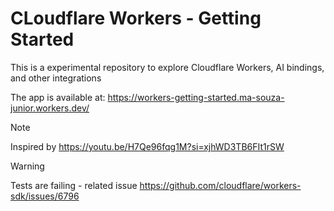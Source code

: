 # CLoudflare Workers - Getting Started

This is a experimental repository to explore Cloudflare Workers, AI bindings, and other integrations

The app is available at: https://workers-getting-started.ma-souza-junior.workers.dev/

> [!NOTE]
> Inspired by https://youtu.be/H7Qe96fqg1M?si=xjhWD3TB6FIt1rSW


> [!WARNING]
> Tests are failing - related issue https://github.com/cloudflare/workers-sdk/issues/6796
